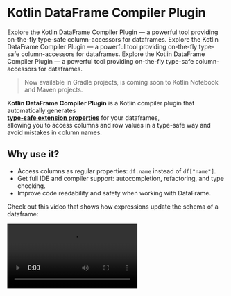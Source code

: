 # Kotlin DataFrame Compiler Plugin

<web-summary>
Explore the Kotlin DataFrame Compiler Plugin —  
a powerful tool providing on-the-fly type-safe column-accessors for dataframes.
</web-summary>

<card-summary>
Explore the Kotlin DataFrame Compiler Plugin —  
a powerful tool providing on-the-fly type-safe column-accessors for dataframes.
</card-summary>

<link-summary>
Explore the Kotlin DataFrame Compiler Plugin —  
a powerful tool providing on-the-fly type-safe column-accessors for dataframes.
</link-summary>


> Now available in Gradle projects, is coming soon to Kotlin Notebook and Maven projects.

**Kotlin DataFrame Compiler Plugin** is a Kotlin compiler plugin that automatically generates  
**[type-safe extension properties](extensionPropertiesApi.md)** for your dataframes,  
allowing you to access columns and row values in a type-safe way and avoid mistakes in column names.

## Why use it?

- Access columns as regular properties: `df.name` instead of `df["name"]`.
- Get full IDE and compiler support: autocompletion, refactoring, and type checking.
- Improve code readability and safety when working with DataFrame.

Check out this video that shows how expressions update the schema of a dataframe: 

<video src="compiler_plugin.mp4" controls=""/>

## Setup

Install [IntelliJ IDEA EAP](https://www.jetbrains.com/idea/nextversion/). 
Going forward, compiler plugin updates will be released with Kotlin plugin updates. 
Next release: 2025.2

Setup plugins in `build.gradle.kts`:

```kotlin
kotlin("jvm") version "%compilerPluginKotlinVersion%"
```

```kotlin
kotlin("plugin.dataframe") version "%compilerPluginKotlinVersion%"
```

Setup library dependency:
```kotlin
implementation("org.jetbrains.kotlinx:dataframe:%dataFrameVersion%")
```

Plugin is released as a dev version, available in this maven repository:

```kotlin
maven("https://packages.jetbrains.team/maven/p/kt/dev/")
```

Setup repositories for dependencies in `build.gradle.kts`:
```kotlin
repositories {
    maven("https://packages.jetbrains.team/maven/p/kt/dev/")
    mavenCentral()
}
```

Setup repositories for plugins in `settings.gradle.kts`
```kotlin
pluginManagement {
    repositories {
        maven("https://packages.jetbrains.team/maven/p/kt/dev/")
        mavenCentral()
        gradlePluginPortal()
    }
}
```

Add this line to `gradle.properties`: 
```properties
kotlin.incremental=false
```
 
`Sync` the project.

Disabling incremental compilation will no longer be necessary
when https://youtrack.jetbrains.com/issue/KT-66735 is resolved.

## Features overview

### Static interpretation of DataFrame API

Plugin evaluates dataframe operations, given compile-time known arguments such as constant String, resolved types, property access calls.
It updates the return type of the function call to provide properties that match column names and types.
The goal is to reflect the result of operations you apply to dataframe in types and have convenient typed API 

```kotlin
val weatherData = dataFrameOf(
    "time" to columnOf(0, 1, 2, 4, 5, 7, 8, 9),
    "temperature" to columnOf(12.0, 14.2, 15.1, 15.9, 17.9, 15.6, 14.2, 24.3),
    "humidity" to columnOf(0.5, 0.32, 0.11, 0.89, 0.68, 0.57, 0.56, 0.5)
)

weatherData.filter { temperature > 15.0 }.print()
```

The schema of DataFrame, as the compiler plugin sees it,
is displayed when you hover on an expression or variable:

![image.png](schema_info.png)

### @DataSchema declarations

Untyped DataFrame can be assigned a data schema - top-level interface or class that describes names and types of columns in the dataframe.

```kotlin
@DataSchema
data class Repositories(
    @ColumnName("full_name")
    val fullName: String,
    @ColumnName("html_url")
    val htmlUrl: java.net.URL,
    @ColumnName("stargazers_count")
    val stargazersCount: Int,
    val topics: String,
    val watchers: Int
)

fun main() {
    val df = DataFrame
        .readCsv("https://raw.githubusercontent.com/Kotlin/dataframe/master/data/jetbrains_repositories.csv")
        .convertTo<Repositories>()

    df.filter { stargazersCount > 50 }.print()
}
```

[Learn more](dataSchema.md) about data schema declarations

## Examples

* [Kotlin DataFrame in the IntelliJ IDEA project example](https://github.com/Kotlin/dataframe/blob/master/examples/kotlin-dataframe-plugin-example)  
  — an IntelliJ IDEA project showcasing simple DataFrame expressions using the Compiler Plugin.
* [](compilerPluginExamples.md) — few examples of Compiler Plugin usages.
